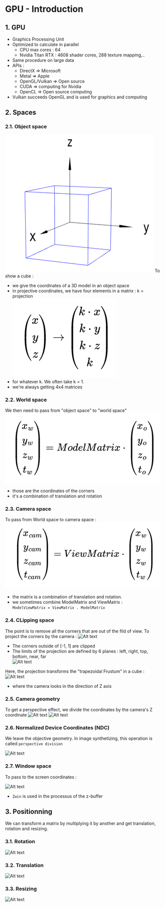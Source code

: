 # GPU - Introduction

## 1. GPU

- Graphics Processing Unit
- Optimized to calculate in parallel
    - CPU max cores : 64
    - Nvidia Titan RTX : 4608 shader cores, 288 texture mapping,..
- Same procedure on large data
- APIs :
    - DirectX => Microsoft
    - Metal => Apple
    - OpenGL/Vulkan => Open source
    - CUDA => computing for Nvidia
    - OpenCL => Open source computing
- Vulkan succeeds OpenGL and is used for graphics and computing

## 2. Spaces

### 2.1. Object space
![Alt text](Pictures/object_space.png?raw=true "Object space")
To show a cube :
- we give the coordinates of a 3D model in an object space
- in projective coordinates, we have four elements in a matrix : k = projection  
![Alt text](Pictures/projective_geometry.png?raw=true "pass in projective geometry")  
- for whatever k. We often take k = 1. 
- we're always getting 4x4 matrices 

### 2.2. World space

We then need to pass from "object space" to "world space"
![Alt text](Pictures/world_space.png?raw=true "world space") 
- those are the coordinates of the corners
- it's a combination of translation and rotation

### 2.3. Camera space

To pass from World space to camera space : 
![Alt text](Pictures/camera_space.png?raw=true "wip") 
- the matrix is a combination of translation and rotation.
- we sometimes combine ModelMatrix and ViewMatrix :  
```ModelViewMatrix = ViewMatrix . ModelMatrix``` 

### 2.4. CLipping space

The point is to remove all the corners that are out of the fild of view. To project the corners by the camera :
![Alt text](Pictures/projection_camera.png?raw=true "world space") 
- The corners outside of [-1, 1] are clipped
- The limits of the projection are defined by 6 planes : left, right, top, bottom, near, far  
![Alt text](Pictures/camera.png?raw=true "world space") 

Here, the projection transforms the "trapezoidal Frustum" in a cube : 
![Alt text](Pictures/clip_space.png?raw=true "world space") 
- where the camera looks in the direction of Z axis

### 2.5. Camera geometry

To get a perspective effect, we divide the coordinates by the camera's Z coordinate
![Alt text](Pictures/camera_geometry.png?raw=true "world space") 
![Alt text](Pictures/camera_geometry_matrix.png?raw=true "world space") 

### 2.6. Normalized Device Coordinates (NDC)

We leave the objective geometry. In image synthetizing, this operation is called `perspective division`

![Alt text](Pictures/ndc.png?raw=true "world space") 

### 2.7. Window space

To pass to the screen coordinates : 

![Alt text](Pictures/window_space.png?raw=true "world space") 
- `Zwin` is used in the processus of the z-buffer

## 3. Positionning

We can transform a matrix by multiplying it by another and get translation, rotation and resizing.

### 3.1. Rotation
![Alt text](Pictures/rotation.png?raw=true "world space") 

### 3.2. Translation
![Alt text](Pictures/translation.png?raw=true "world space") 

### 3.3. Resizing
![Alt text](Pictures/resize.png?raw=true "world space") 

